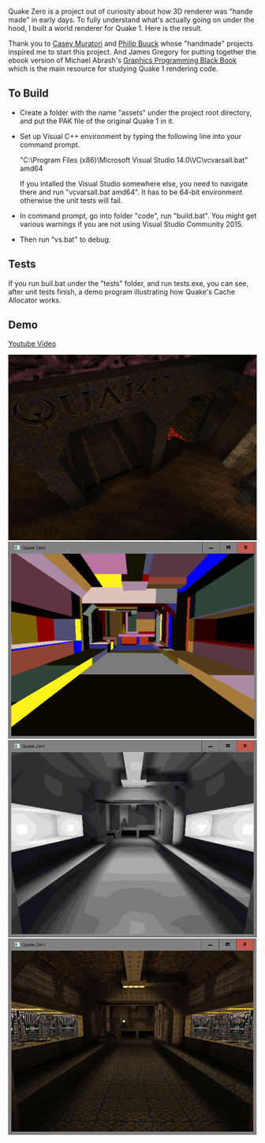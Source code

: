 Quake Zero is a project out of curiosity about how 3D renderer was "hande made"
in early days. To fully understand what's actually going on under the hood, I
built a world renderer for Quake 1. Here is the result.

Thank you to [Casey Muratori](https://handmadehero.org/) and 
[Philip Buuck](http://philipbuuck.com/handmadequake) whose "handmade" projects 
inspired me to start this project. And James Gregory for putting together the 
ebook version of Michael Abrash's 
[Graphics Programming Black Book](https://github.com/jagregory/abrash-black-book)
which is the main resource for studying Quake 1 rendering code.


## To Build

- Create a folder with the name "assets" under the project root directory, and 
  put the PAK file of the original Quake 1 in it. 

- Set up Visual C++ environment by typing the following line into your command
  prompt. 

  "C:\Program Files (x86)\Microsoft Visual Studio 14.0\VC\vcvarsall.bat" amd64

  If you intalled the Visual Studio somewhere else, you need to navigate there 
  and run "vcvarsall.bat amd64". It has to be 64-bit environment otherwise the 
  unit tests will fail.

- In command prompt, go into folder "code", run "build.bat". You might get
  various warnings if you are not using Visual Studio Community 2015.

- Then run "vs.bat" to debug.

## Tests

If you run buil.bat under the "tests" folder, and run tests.exe, you can see,
after unit tests finish, a demo program illustrating how Quake's Cache Allocator
works.

## Demo 

[Youtube Video](https://youtu.be/Y_GQc0QeKPU)

![quake example 1](docs/quake_example_00.PNG)
![quake example 2](docs/quake_example_01.PNG)
![quake example 3](docs/quake_example_02.PNG)
![quake example 4](docs/quake_example_03.PNG)
